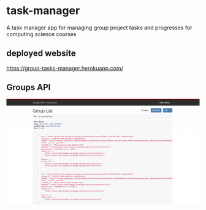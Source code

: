 # task-manager
A task manager app for managing group project tasks and progresses for computing science courses

## deployed website
https://group-tasks-manager.herokuapp.com/

## Groups API
![alt text](https://github.com/Jxiang2/task-manager/blob/main/demo_images/group-tasks-manager.png)

